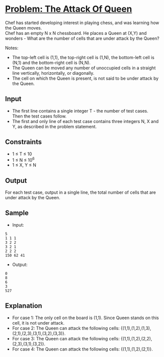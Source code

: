 # [Problem: The Attack Of Queen](https://www.codechef.com/problems/QUEENATTACK)

Chef has started developing interest in playing chess, and was learning how the Queen moves.<br>
Chef has an empty N x N chessboard. He places a Queen at (X,Y) and wonders - What are the number of cells that are under attack by the Queen? <br>

Notes:
- The top-left cell is (1,1), the top-right cell is (1,N), the bottom-left cell is (N,1) and the bottom-right cell is (N,N).
- The Queen can be moved any number of unoccupied cells in a straight line vertically, horizontally, or diagonally.
- The cell on which the Queen is present, is not said to be under attack by the Queen.

## Input

- The first line contains a single integer T - the number of test cases. Then the test cases follow.
- The first and only line of each test case contains three integers N, X and Y, as described in the problem statement.

## Constraints

- 1 ≤ T ≤ 10 
- 1 ≤ N ≤ 10<sup>6</sup>
- 1 ≤ X, Y ≤ N

## Output

For each test case, output in a single line, the total number of cells that are under attack by the Queen.

## Sample

- Input:
```
5
1 1 1
3 2 2
3 2 1
2 2 2
150 62 41
```

- Output:
```
0
8
6
3
527
```

## Explanation

- For case 1: The only cell on the board is (1,1). Since Queen stands on this cell, it is not under attack. <br>
- For case 2: The Queen can attack the following cells: {(1,1),(1,2),(1,3),(2,1),(2,3),(3,1),(3,2),(3,3)}. <br>
- For case 3: The Queen can attack the following cells: {(1,1),(1,2),(2,2),(2,3),(3,1),(3,2)}. <br>
- For case 4: The Queen can attack the following cells: {(1,1),(1,2),(2,1)}.
